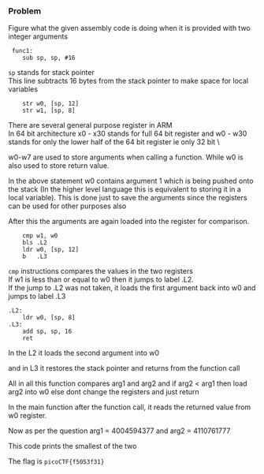 ### Problem 

Figure what the given assembly code is doing when it is provided with two integer arguments

```ARM
 func1:
	sub	sp, sp, #16
```
`sp` stands for stack pointer \
This line subtracts 16 bytes from the stack pointer to make space for local variables

```ARM
    str	w0, [sp, 12]
	str	w1, [sp, 8]
```

There are several general purpose register in ARM \
In 64 bit architecture x0 - x30 stands for full 64 bit register and w0 - w30 stands for only the lower half of the 64 bit register ie only 32 bit \

w0-w7 are used to store arguments when calling a function. While w0 is also used to store return value. 

In the above statement w0 contains argument 1 which is being pushed onto the stack (In the higher level language this is equivalent to storing it in a local variable). This is done just to save the arguments since the registers can be used for other purposes also

After this the arguments are again loaded into the register for comparison. 

```ARM
    cmp	w1, w0
	bls	.L2
	ldr	w0, [sp, 12]
	b	.L3
```

`cmp` instructions compares the values in the two registers \
If w1 is less than or equal to w0 then it jumps to label .L2. \
If the jump to .L2 was not taken, it loads the first argument back into w0 and jumps to label .L3

```ARM
.L2:
	ldr	w0, [sp, 8]
.L3:
	add	sp, sp, 16
	ret
```

In the L2 it loads the second argument into w0 

and in L3 it restores the stack pointer and returns from the function call

All in all this function compares arg1 and arg2 and if arg2 < arg1 then load arg2 into w0 else dont change the registers and just return

In the main function after the function call, it reads the returned value from w0 register. 

Now as per the question arg1 = 4004594377 and arg2 = 4110761777

This code prints the smallest of the two 

The flag is `picoCTF{f5053f31}`

